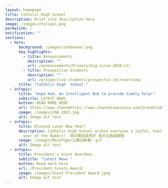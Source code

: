 ```yaml
---
layout: homepage
title: Catholic High School
description: Brief site description here
image: /images/chslogo1.png
permalink: /
notification: ""
sections:
  - hero:
      background: /images/chsbanner.png
      key_highlights:
        - title: Announcements
          description: ""
          url: /announcements/Primary/big-issue-2020-s1/
        - title: Prospective Students
          description: ""
          url: /prospective-students/prospectus-sec/overview/
      title: "Catholic High  School "
  - infopic:
      title: "Hope Hub: An Intelligent Bob to provide timely help!"
      subtitle: LATEST NEWS
      button: READ MORE HERE
      url: https://www.channehttps://www.channelnewsasia.com/brandstudio/imc-youthawards/catholichigh?cid=adv_fb_paid_20230109&fbclid=IwAR1IOCoLXxXngYvkKM4N9VIEUzXv48Y8Ayc46YyA162fwI83hz7ndRiU414&mibextid=Zxz2cZlnewsasia.com/brandstudio/imc-youthawards/catholichigh?cid=adv_fb_paid_20230109&fbclid=IwAR1IOCoLXxXngYvkKM4N9VIEUzXv48Y8Ayc46YyA162fwI83hz7ndRiU414&mibextid=Zxz2cZ
      image: /images/CNA 2023.jpg
      alt: Image alt text
  - infopic:
      title: Blessed Lunar New Year!
      description: Catholic High School wishes everyone a joyful, healthy and blessed
        year of the Rabbit!  癸卯春至辞虎岁 兔岁云程奋鹏程
      image: /images/MainPage/公教迎新春!.gif
      alt: Image alt text
  - infopic:
      title: President's Scout Awardees
      subtitle: "Latest News "
      button: Read more here
      url: /President-Scouts-Award/
      image: /images/Scout President Award.jpeg
      alt: Image alt text
---
```

